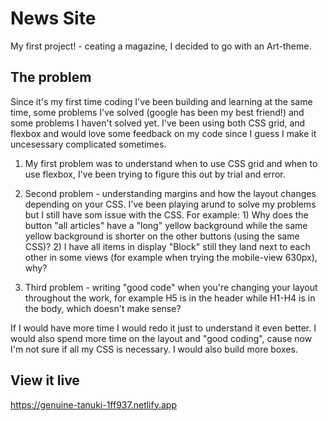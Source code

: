 # News Site

My first project! - ceating a magazine, I decided to go with an Art-theme.
## The problem

Since it's my first time coding I've been building and learning at the same time, some problems I've solved (google has been my best friend!) and some problems I haven't solved yet. I've been using both CSS grid, and flexbox and would love some feedback on my code since I guess I make it uncesessary complicated sometimes. 

1) My first problem was to understand when to use CSS grid and when to use flexbox, I've been trying to figure this out by trial and error.

2) Second problem - understanding margins and how the layout changes depending on your CSS. I've been playing arund to solve my problems but I still have som issue with the CSS. For example: 1) Why does the button "all articles" have a "long" yellow background while the same yellow background is shorter on the other buttons (using the same CSS)? 2) I have all items in display "Block" still they land next to each other in some views (for example when trying the mobile-view 630px), why?

3) Third problem - writing "good code" when you're changing your layout throughout the work, for example H5 is in the header while H1-H4 is in the body, which doesn't make sense?

If I would have more time I would redo it just to understand it even better. I would also spend more time on the layout and "good coding", cause now I'm not sure if all my CSS is necessary. I would also build more boxes.


## View it live
https://genuine-tanuki-1ff937.netlify.app